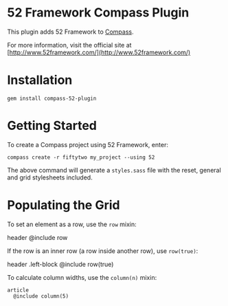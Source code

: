 52 Framework Compass Plugin
=============================

This plugin adds 52 Framework to [Compass](http://compass-style.org/).

For more information, visit the official site at [http://www.52framework.com/](http://www.52framework.com/)


Installation
============

    gem install compass-52-plugin


Getting Started
===============

To create a Compass project using 52 Framework, enter:

    compass create -r fiftytwo my_project --using 52

The above command will generate a `styles.sass` file with the reset, general and grid stylesheets included.


Populating the Grid
====================

To set an element as a row, use the `row` mixin:
  
  header
    @include row
    
If the row is an inner row (a row inside another row), use `row(true)`:
  
  header
    .left-block
      @include row(true)

To calculate column widths, use the `column(n)` mixin:

    article
      @include column(5)